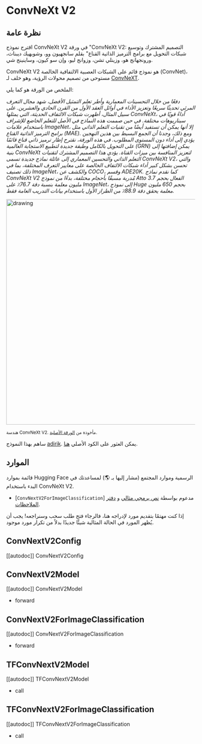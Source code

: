 # ConvNeXt V2

## نظرة عامة

اقترح نموذج ConvNeXt V2 في ورقة "ConvNeXt V2: التصميم المشترك وتوسيع شبكات التحويل مع برامج الترميز الذاتية القناع" بقلم سانجهيون وو، وشوبهيك ديبناث، ورونجهانج هو، وزينلي تشن، وزوانج ليو، وإن سو كيون، وساينينج شي.

ConvNeXt V2 هو نموذج قائم على الشبكات العصبية الالتفافية الخالصة (ConvNet)، مستوحى من تصميم محولات الرؤية، وهو خلف لـ [ConvNeXT](convnext).

الملخص من الورقة هو كما يلي:

*دفعًا من خلال التحسينات المعمارية وأطر تعلم التمثيل الأفضل، شهد مجال التعرف المرئي تحديثًا سريعًا وتعزيز الأداء في أوائل العقد الأول من القرن الحادي والعشرين. على سبيل المثال، أظهرت شبكات الالتفاف الحديثة، التي يمثلها ConvNeXt، أداءً قويًا في سيناريوهات مختلفة. في حين صممت هذه النماذج في الأصل للتعلم الخاضع للإشراف باستخدام علامات ImageNet، إلا أنها يمكن أن تستفيد أيضًا من تقنيات التعلم الذاتي مثل برامج الترميز الذاتية القناع (MAE). ومع ذلك، وجدنا أن الجمع البسيط بين هذين النهجين يؤدي إلى أداء دون المستوى المطلوب. في هذه الورقة، نقترح إطار ترميز ذاتي قناع قائمًا على التحويل بالكامل وطبقة جديدة لتطبيع الاستجابة العالمية (GRN) يمكن إضافتها إلى بنية ConvNeXt لتعزيز المنافسة بين ميزات القناة. يؤدي هذا التصميم المشترك لتقنيات التعلم الذاتي والتحسين المعماري إلى عائلة نماذج جديدة تسمى ConvNeXt V2، والتي تحسن بشكل كبير أداء شبكات الالتفاف الخالصة على معايير التعرف المختلفة، بما في ذلك تصنيف ImageNet، والكشف عن COCO، وقسم ADE20K. كما نقدم نماذج ConvNeXt V2 مُدربة مسبقًا بأحجام مختلفة، بدءًا من نموذج Atto الفعال بحجم 3.7 مليون معلمة بنسبة دقة 76.7٪ على ImageNet، إلى نموذج Huge بحجم 650 مليون معلمة يحقق دقة 88.9٪ من الطراز الأول باستخدام بيانات التدريب العامة فقط.*

<img src="https://huggingface.co/datasets/huggingface/documentation-images/resolve/main/convnextv2_architecture.png"
alt="drawing" width="600"/>

<small>هندسة ConvNeXt V2. مأخوذة من <a href="https://arxiv.org/abs/2301.00808">الورقة الأصلية</a>.</small>

ساهم بهذا النموذج [adirik](https://huggingface.co/adirik). يمكن العثور على الكود الأصلي [هنا](https://github.com/facebookresearch/ConvNeXt-V2).

## الموارد

قائمة بموارد Hugging Face الرسمية وموارد المجتمع (مشار إليها بـ 🌎) لمساعدتك في البدء باستخدام ConvNeXt V2.

<PipelineTag pipeline="image-classification"/>

- [`ConvNextV2ForImageClassification`] مدعوم بواسطة [نص برمجي مثالي](https://github.com/huggingface/transformers/tree/main/examples/pytorch/image-classification) و [دفتر الملاحظات](https://colab.research.google.com/github/huggingface/notebooks/blob/main/examples/image_classification.ipynb).

إذا كنت مهتمًا بتقديم مورد لإدراجه هنا، فالرجاء فتح طلب سحب وسنراجعه! يجب أن يُظهر المورد في الحالة المثالية شيئًا جديدًا بدلاً من تكرار مورد موجود.

## ConvNextV2Config

[[autodoc]] ConvNextV2Config

## ConvNextV2Model

[[autodoc]] ConvNextV2Model

- forward

## ConvNextV2ForImageClassification

[[autodoc]] ConvNextV2ForImageClassification

- forward

## TFConvNextV2Model

[[autodoc]] TFConvNextV2Model

- call

## TFConvNextV2ForImageClassification

[[autodoc]] TFConvNextV2ForImageClassification

- call